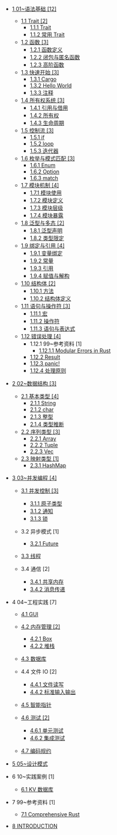   - [1 01~语法基础 [12]](/01~语法基础/README.md)
    - [1.1 Trait [2]](/01~语法基础/Trait/README.md)
      - [1.1.1 Trait](/01~语法基础/Trait/Trait.md)
      - [1.1.2 常用 Trait](/01~语法基础/Trait/常用%20Trait.md)
    - [1.2 函数 [3]](/01~语法基础/函数/README.md)
      - [1.2.1 函数定义](/01~语法基础/函数/函数定义.md)
      - [1.2.2 闭包与匿名函数](/01~语法基础/函数/闭包与匿名函数.md)
      - [1.2.3 高阶函数](/01~语法基础/函数/高阶函数.md)
    - [1.3 快速开始 [3]](/01~语法基础/快速开始/README.md)
      - [1.3.1 Cargo](/01~语法基础/快速开始/Cargo.md)
      - [1.3.2 Hello World](/01~语法基础/快速开始/Hello%20World.md)
      - [1.3.3 注释](/01~语法基础/快速开始/注释.md)
    - [1.4 所有权系统 [3]](/01~语法基础/所有权系统/README.md)
      - [1.4.1 引用与借用](/01~语法基础/所有权系统/引用与借用.md)
      - [1.4.2 所有权](/01~语法基础/所有权系统/所有权.md)
      - [1.4.3 生命周期](/01~语法基础/所有权系统/生命周期.md)
    - [1.5 控制流 [3]](/01~语法基础/控制流/README.md)
      - [1.5.1 if](/01~语法基础/控制流/if.md)
      - [1.5.2 loop](/01~语法基础/控制流/loop.md)
      - [1.5.3 迭代器](/01~语法基础/控制流/迭代器.md)
    - [1.6 枚举与模式匹配 [3]](/01~语法基础/枚举与模式匹配/README.md)
      - [1.6.1 Enum](/01~语法基础/枚举与模式匹配/Enum.md)
      - [1.6.2 Option](/01~语法基础/枚举与模式匹配/Option.md)
      - [1.6.3 match](/01~语法基础/枚举与模式匹配/match.md)
    - [1.7 模块机制 [4]](/01~语法基础/模块机制/README.md)
      - [1.7.1 模块使用](/01~语法基础/模块机制/模块使用.md)
      - [1.7.2 模块定义](/01~语法基础/模块机制/模块定义.md)
      - [1.7.3 模块层级](/01~语法基础/模块机制/模块层级.md)
      - [1.7.4 模块暴露](/01~语法基础/模块机制/模块暴露.md)
    - [1.8 泛型与多态 [2]](/01~语法基础/泛型与多态/README.md)
      - [1.8.1 泛型声明](/01~语法基础/泛型与多态/泛型声明.md)
      - [1.8.2 类型限定](/01~语法基础/泛型与多态/类型限定.md)
    - [1.9 绑定与引用 [4]](/01~语法基础/绑定与引用/README.md)
      - [1.9.1 变量绑定](/01~语法基础/绑定与引用/变量绑定.md)
      - [1.9.2 常量](/01~语法基础/绑定与引用/常量.md)
      - [1.9.3 引用](/01~语法基础/绑定与引用/引用.md)
      - [1.9.4 赋值与解构](/01~语法基础/绑定与引用/赋值与解构.md)
    - [1.10 结构体 [2]](/01~语法基础/结构体/README.md)
      - [1.10.1 方法](/01~语法基础/结构体/方法.md)
      - [1.10.2 结构体定义](/01~语法基础/结构体/结构体定义.md)
    - [1.11 语句与操作符 [3]](/01~语法基础/语句与操作符/README.md)
      - [1.11.1 宏](/01~语法基础/语句与操作符/宏.md)
      - [1.11.2 操作符](/01~语法基础/语句与操作符/操作符.md)
      - [1.11.3 语句与表达式](/01~语法基础/语句与操作符/语句与表达式.md)
    - [1.12 错误处理 [4]](/01~语法基础/错误处理/README.md)
      - 1.12.1 99~参考资料 [1]
        - [1.12.1.1 Modular Errors in Rust](/01~语法基础/错误处理/99~参考资料/2023-Modular%20Errors%20in%20Rust.md)
      - [1.12.2 Result](/01~语法基础/错误处理/Result.md)
      - [1.12.3 panic!](/01~语法基础/错误处理/panic!.md)
      - [1.12.4 处理原则](/01~语法基础/错误处理/处理原则.md)
  - [2 02~数据结构 [3]](/02~数据结构/README.md)
    - [2.1 基本类型 [4]](/02~数据结构/基本类型/README.md)
      - [2.1.1 String](/02~数据结构/基本类型/String.md)
      - [2.1.2 char](/02~数据结构/基本类型/char.md)
      - [2.1.3 整型](/02~数据结构/基本类型/整型.md)
      - [2.1.4 类型推断](/02~数据结构/基本类型/类型推断.md)
    - [2.2 序列类型 [3]](/02~数据结构/序列类型/README.md)
      - [2.2.1 Array](/02~数据结构/序列类型/Array.md)
      - [2.2.2 Tuple](/02~数据结构/序列类型/Tuple.md)
      - [2.2.3 Vec](/02~数据结构/序列类型/Vec.md)
    - [2.3 映射类型 [1]](/02~数据结构/映射类型/README.md)
      - [2.3.1 HashMap](/02~数据结构/映射类型/HashMap.md)
  - [3 03~并发编程 [4]](/03~并发编程/README.md)
    - [3.1 并发控制 [3]](/03~并发编程/并发控制/README.md)
      - [3.1.1 原子类型](/03~并发编程/并发控制/原子类型.md)
      - [3.1.2 通知](/03~并发编程/并发控制/通知.md)
      - [3.1.3 锁](/03~并发编程/并发控制/锁.md)
    - 3.2 异步模式 [1]
      - [3.2.1 Future](/03~并发编程/异步模式/Future.md)
    - [3.3 线程](/03~并发编程/线程/README.md)
      
    - 3.4 通信 [2]
      - [3.4.1 共享内存](/03~并发编程/通信/共享内存.md)
      - [3.4.2 消息传递](/03~并发编程/通信/消息传递.md)
  - 4 04~工程实践 [7]
    - [4.1 GUI](/04~工程实践/GUI/README.md)
      
    - [4.2 内存管理 [2]](/04~工程实践/内存管理/README.md)
      - [4.2.1 Box](/04~工程实践/内存管理/Box.md)
      - [4.2.2 堆栈](/04~工程实践/内存管理/堆栈.md)
    - [4.3 数据库](/04~工程实践/数据库/README.md)
      
    - 4.4 文件 IO [2]
      - [4.4.1 文件读写](/04~工程实践/文件%20IO/文件读写.md)
      - [4.4.2 标准输入输出](/04~工程实践/文件%20IO/标准输入输出.md)
    - [4.5 智能指针](/04~工程实践/智能指针/README.md)
      
    - [4.6 测试 [2]](/04~工程实践/测试/README.md)
      - [4.6.1 单元测试](/04~工程实践/测试/单元测试.md)
      - [4.6.2 集成测试](/04~工程实践/测试/集成测试.md)
    - [4.7 编码规约](/04~工程实践/编码规约/README.md)
      
  - [5 05~设计模式](/05~设计模式/README.md)
    
  - 6 10~实践案例 [1]
    - [6.1 KV 数据库](/10~实践案例/KV%20数据库/README.md)
      
  - 7 99~参考资料 [1]
    - [7.1 Comprehensive Rust](/99~参考资料/Comprehensive%20Rust/README.md)
      
  - [8 INTRODUCTION](/INTRODUCTION.md)